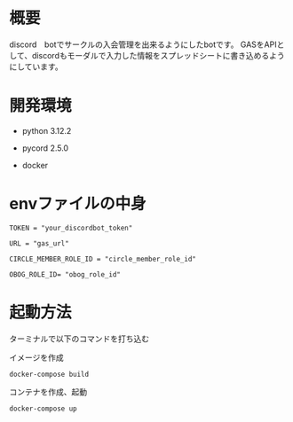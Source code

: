 # 概要
discord　botでサークルの入会管理を出来るようにしたbotです。
GASをAPIとして、discordもモーダルで入力した情報をスプレッドシートに書き込めるようにしています。

# 開発環境
- python 3.12.2 

- pycord 2.5.0

- docker

# envファイルの中身
```
TOKEN = "your_discordbot_token"

URL = "gas_url"

CIRCLE_MEMBER_ROLE_ID = "circle_member_role_id"

OBOG_ROLE_ID= "obog_role_id"
```

# 起動方法
ターミナルで以下のコマンドを打ち込む

イメージを作成
```
docker-compose build
```
コンテナを作成、起動

```
docker-compose up
```
